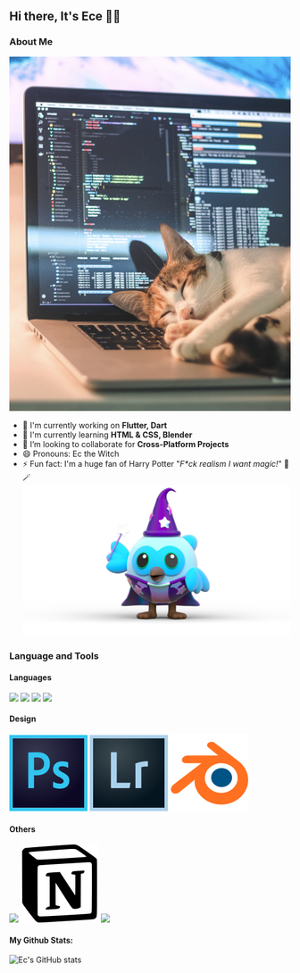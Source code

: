 ## Hi there, It's Ece ✌🏻

### About Me

![](/images/cat.png)

- 🏢 I'm currently working on **Flutter, Dart**
- 🌱 I'm currently learning **HTML & CSS, Blender**
- 👯 I’m looking to collaborate for **Cross-Platform Projects**
- 😄 Pronouns: Ec the Witch
- ⚡️ Fun fact: I'm a huge fan of Harry Potter 
"_F*ck realism I want magic!_" 🔮🪄
![](images/witchDash.png)

<!-- #### Social

[![](https://www.vectorlogo.zone/logos/discord/discord-icon.svg)](https://discord.com/invite/...)  [![](https://www.vectorlogo.zone/logos/instagram/instagram-icon.svg)](...)  [![](https://www.vectorlogo.zone/logos/linkedin/linkedin-icon.svg)](...) -->

### Language and Tools

#### Languages


[![](https://www.vectorlogo.zone/logos/dartlang/dartlang-icon.svg)](https://dart.dev) [![](https://www.vectorlogo.zone/logos/flutterio/flutterio-icon.svg)](https://flutter.dev)  [![](https://www.vectorlogo.zone/logos/w3_html5/w3_html5-icon.svg)](https://www.w3schools.com/html/default.asp)  [![](https://www.vectorlogo.zone/logos/w3_css/w3_css-icon.svg)](https://www.w3schools.com/css/default.asp)


#### Design

[![](/images/photoshop-cc.svg)](https://www.adobe.com/)  [![](/images/lightroom-cc.svg)](https://www.adobe.com/)  [![](/images/blender.svg)](https://www.blender.org/)

#### Others

[![](https://www.vectorlogo.zone/logos/git-scm/git-scm-icon.svg)](https://git-scm.com/)  [![](/images/notion.svg)](https://www.notion.so/)  [![](https://www.vectorlogo.zone/logos/trello/trello-icon.svg)](https://trello.com/)

#### My Github Stats:
![Ec's GitHub stats](https://github-readme-stats.vercel.app/api?username=ecedzdmrr&show_icons=true&theme=blueberry)
